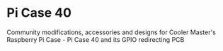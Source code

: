 # Pi Case 40
Community modifications, accessories and designs for Cooler Master's Raspberry Pi Case - Pi Case 40 and its GPIO redirecting PCB
